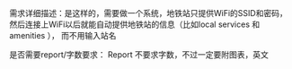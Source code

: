 需求详细描述：是这样的，需要做一个系统，地铁站只提供WiFi的SSID和密码，
然后连接上WiFi以后就能自动提供地铁站的信息（比如local services 和 amenities ），
而不用输入站名

是否需要report/字数要求： Report 不要求字数，不过一定要附图表，英文 

